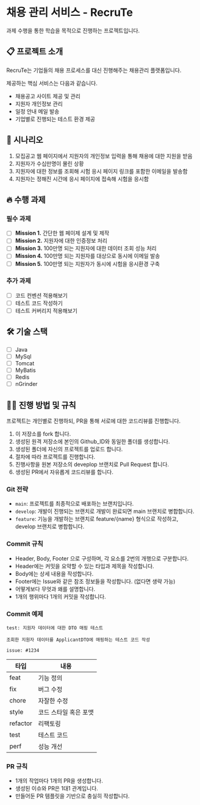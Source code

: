 # 채용 관리 서비스 - RecruTe

과제 수행을 통한 학습을 목적으로 진행하는 프로젝트입니다.

## 📋 프로젝트 소개

RecruTe는 기업들의 채용 프로세스를 대신 진행해주는 채용관리 플랫폼입니다.

제공하는 핵심 서비스는 다음과 같습니다.

-   채용공고 사이트 제공 및 관리
-   지원자 개인정보 관리
-   일정 안내 메일 발송
-   기업별로 진행되는 테스트 환경 제공

## 📝 시나리오

1. 모집공고 웹 페이지에서 지원자의 개인정보 입력을 통해 채용에 대한 지원을 받음
2. 지원자가 수십만명이 몰린 상황
3. 지원자에 대한 정보를 조회해 시험 응시 페이지 링크를 포함한 이메일을 발송함
4. 지원자는 정해진 시간에 응시 페이지에 접속해 시험을 응시함

## 🔥 수행 과제

### 필수 과제

-   [ ] **Mission 1.** 간단한 웹 페이제 설계 및 제작
-   [ ] **Mission 2.** 지원자에 대한 인증정보 처리
-   [ ] **Mission 3.** 100만명 되는 지원자에 대한 데이터 조회 성능 처리
-   [ ] **Mission 4.** 100만명 되는 지원자를 대상으로
        동시에 이메일 발송
-   [ ] **Mission 5.** 100만명 되는 지원자가 동시에 시험을 응시환경 구축

### 추가 과제

-   [ ] 코드 컨벤션 적용해보기
-   [ ] 테스트 코드 작성하기
-   [ ] 테스트 커버리지 적용해보기

## 🛠️ 기술 스택

-   [ ] Java
-   [ ] MySql
-   [ ] Tomcat
-   [ ] MyBatis
-   [ ] Redis
-   [ ] nGrinder

## 🤷‍♂️ 진행 방법 및 규칙

프로젝트는 개인별로 진행하되, PR을 통해 서로에 대한 코드리뷰를 진행합니다.

1. 이 저장소를 fork 합니다.
2. 생성된 원격 저장소에 본인의 Github_ID와 동일한 폴더를 생성합니다.
3. 생성된 폴더에 자신의 프로젝트를 업로드 합니다.
4. 절차에 따라 프로젝트를 진행합니다.
5. 진행사항을 원본 저장소의 deveplop 브랜치로 Pull Request 합니다.
6. 생성된 PR에서 자유롭게 코드리뷰를 합니다.

### Git 전략

-   `main`: 프로젝트를 최종적으로 배포하는 브랜치입니다.
-   `develop`: 개발이 진행되는 브랜치로 개발이 완료되면 main 브랜치로 병합합니다.
-   `feature`: 기능을 개발하는 브랜치로 feature/{name} 형식으로 작성하고, develop 브랜치로 병합합니다.

### Commit 규칙

-   Header, Body, Footer 으로 구성하며, 각 요소를 2번의 개행으로 구분합니다.
-   Header에는 커밋을 요약할 수 있는 타입과 제목을 작성합니다.
-   Body에는 상세 내용을 작성합니다.
-   Footer에는 Issue와 같은 참조 정보들을 작성합니다. (없다면 생략 가능)
-   어떻게보다 무엇과 왜를 설명합니다.
-   1개의 행위마다 1개의 커밋을 작성합니다.

### Commit 예제

```
test: 지원자 데이터에 대한 DTO 매핑 테스트

조회한 지원자 데이터를 ApplicantDTO에 매핑하는 테스트 코드 작성

issue: #1234
```

| 타입     | 내용                  |
| -------- | --------------------- |
| feat     | 기능 정의             |
| fix      | 버그 수정             |
| chore    | 자잘한 수정           |
| style    | 코드 스타일 혹은 포맷 |
| refactor | 리팩토링              |
| test     | 테스트 코드           |
| perf     | 성능 개선             |

### PR 규칙

-   1개의 작업마다 1개의 PR을 생성합니다.
-   생성된 이슈와 PR은 1대1 관계입니다.
-   만들어둔 PR 템플릿을 기반으로 충실히 작성합니다.
